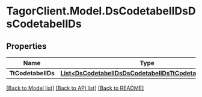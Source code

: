 # TagorClient.Model.DsCodetabelIDsDsCodetabelIDs

## Properties

Name | Type | Description | Notes
------------ | ------------- | ------------- | -------------
**TtCodetabelIDs** | [**List&lt;DsCodetabelIDsDsCodetabelIDsTtCodetabelIDsInner&gt;**](DsCodetabelIDsDsCodetabelIDsTtCodetabelIDsInner.md) |  | [optional] 

[[Back to Model list]](../README.md#documentation-for-models) [[Back to API list]](../README.md#documentation-for-api-endpoints) [[Back to README]](../README.md)


